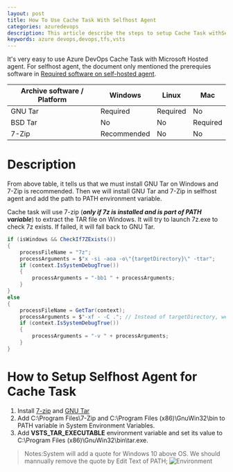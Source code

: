 ```yaml
---
layout: post
title: How To Use Cache Task With Selfhost Agent
categories: azuredevops
description: This article describe the steps to setup Cache Task withSelfhost Agent
keywords: azure devops,devops,tfs,vsts
---
```


It's very easy to use Azure DevOps Cache Task with Microsoft Hosted agent. For selfhost agent, the document only mentioned the prerequies software in [Required software on self-hosted agent](https://docs.microsoft.com/en-us/azure/devops/pipelines/release/caching?view=azure-devops#required-software-on-self-hosted-agent).

| Archive software / Platform | Windows     | Linux    | Mac      |
|-----------------------------|-------------|----------|----------|
| GNU Tar                     | Required    | Required | No       |
| BSD Tar                     | No          | No       | Required |
| 7-Zip                       | Recommended | No       | No       |

# Description

From above table, it tells us that we must install GNU Tar on Windows and 7-Zip is recommended. Then we will install GNU Tar and 7-Zip in selfhost agent and add the path to PATH environment variable. 

Cache task will use 7-zip (***only if 7z is installed and is part of PATH variable***) to extract the TAR file on Windows. It will try to launch 7z.exe to check 7z exists. If failed, it will fall back to GNU Tar.

```csharp
if (isWindows && CheckIf7ZExists())
{
    processFileName = "7z";
    processArguments = $"x -si -aoa -o\"{targetDirectory}\" -ttar";
    if (context.IsSystemDebugTrue())
    {
        processArguments = "-bb1 " + processArguments;
    }
}
else
{
    processFileName = GetTar(context);
    processArguments = $"-xf - -C ."; // Instead of targetDirectory, we are providing . to tar, because the tar process is being started from targetDirectory.
    if (context.IsSystemDebugTrue())
    {
        processArguments = "-v " + processArguments;
    }
}
```

# How to Setup Selfhost Agent for Cache Task

1. Install [7-zip](https://www.7-zip.org/download.html) and [GNU Tar](http://gnuwin32.sourceforge.net/packages/gtar.htm)
2. Add C:\Program Files\7-Zip and C:\Program Files (x86)\GnuWin32\bin to PATH variable in System Environment Variables.
3. Add **VSTS_TAR_EXECUTABLE** environment variable and set its value to  C:\Program Files (x86)\GnuWin32\bin\tar.exe.

  > Notes:System will add a quote for Windows 10 above OS. We should mannually remove the quote by Edit Text of PATH;
  ![Environment](https://crushonme-1256821258.cos.ap-shanghai.myqcloud.com/environment.png)